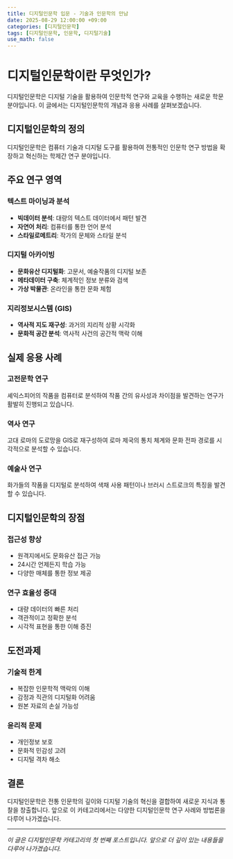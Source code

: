 ```yaml
---
title: 디지털인문학 입문 - 기술과 인문학의 만남
date: 2025-08-29 12:00:00 +09:00
categories: [디지털인문학]
tags: [디지털인문학, 인문학, 디지털기술]
use_math: false
---
```


# 디지털인문학이란 무엇인가?

디지털인문학은 디지털 기술을 활용하여 인문학적 연구와 교육을 수행하는 새로운 학문 분야입니다. 이 글에서는 디지털인문학의 개념과 응용 사례를 살펴보겠습니다.

## 디지털인문학의 정의

디지털인문학은 컴퓨터 기술과 디지털 도구를 활용하여 전통적인 인문학 연구 방법을 확장하고 혁신하는 학제간 연구 분야입니다.

## 주요 연구 영역

### 텍스트 마이닝과 분석

- **빅데이터 분석**: 대량의 텍스트 데이터에서 패턴 발견
- **자연어 처리**: 컴퓨터를 통한 언어 분석
- **스타일로메트리**: 작가의 문체와 스타일 분석

### 디지털 아카이빙

- **문화유산 디지털화**: 고문서, 예술작품의 디지털 보존
- **메타데이터 구축**: 체계적인 정보 분류와 검색
- **가상 박물관**: 온라인을 통한 문화 체험

### 지리정보시스템 (GIS)

- **역사적 지도 재구성**: 과거의 지리적 상황 시각화
- **문화적 공간 분석**: 역사적 사건의 공간적 맥락 이해

## 실제 응용 사례

### 고전문학 연구

셰익스피어의 작품을 컴퓨터로 분석하여 작품 간의 유사성과 차이점을 발견하는 연구가 활발히 진행되고 있습니다.

### 역사 연구

고대 로마의 도로망을 GIS로 재구성하여 로마 제국의 통치 체계와 문화 전파 경로를 시각적으로 분석할 수 있습니다.

### 예술사 연구

화가들의 작품을 디지털로 분석하여 색채 사용 패턴이나 브러시 스트로크의 특징을 발견할 수 있습니다.

## 디지털인문학의 장점

### 접근성 향상

- 원격지에서도 문화유산 접근 가능
- 24시간 언제든지 학습 가능
- 다양한 매체를 통한 정보 제공

### 연구 효율성 증대

- 대량 데이터의 빠른 처리
- 객관적이고 정확한 분석
- 시각적 표현을 통한 이해 증진

## 도전과제

### 기술적 한계

- 복잡한 인문학적 맥락의 이해
- 감정과 직관의 디지털화 어려움
- 원본 자료의 손실 가능성

### 윤리적 문제

- 개인정보 보호
- 문화적 민감성 고려
- 디지털 격차 해소

## 결론

디지털인문학은 전통 인문학의 깊이와 디지털 기술의 혁신을 결합하여 새로운 지식과 통찰을 창출합니다. 앞으로 이 카테고리에서는 다양한 디지털인문학 연구 사례와 방법론을 다루어 나가겠습니다.

---

_이 글은 디지털인문학 카테고리의 첫 번째 포스트입니다. 앞으로 더 깊이 있는 내용들을 다루어 나가겠습니다._
